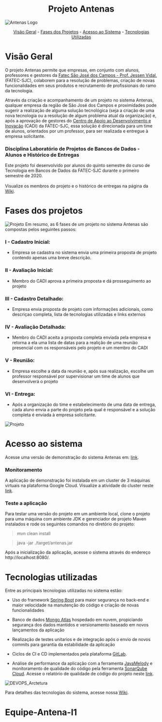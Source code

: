 <h1 align="center">Projeto Antenas</h1
\
\

![Antenas Logo](https://gitlab.com/jesscahelen/antenas-integracao/uploads/1e6947974c3be4ac0bc1026f297f904a/image.png)

<p align="center">
    <a href="#visao-geral">Visão Geral</a> -
    <a href="#fases-dos-projetos">Fases dos Projetos</a> -
    <a href="#acesso-ao-sistema">Acesso ao Sistema</a> -
    <a href="#tecnologias-utilizadas">Tecnologias Utilizadas</a>
</p>


# Visão Geral
O projeto Antenas permite que empresas, em conjunto com alunos, professores e gestores da [Fatec São José dos Campos - Prof. Jessen Vidal.](https://fatecsjc-prd.azurewebsites.net/) (FATEC-SJC), colaborem para a resolução de problemas, criação de novas funcionalidades em seus produtos e recrutamento de profissionais do ramo da tecnologia.

Através da criação e acompanhamento de um projeto no sistema Antenas, qualquer empresa da região de São José dos Campos e proximidades pode sugerir a realização de alguma solução tecnológica (seja a criação de uma nova tecnologia ou a resolução de algum problema atual da organização) e, após a aprovação de gestores do [Centro de Apoio ao Desenvolvimento e Inovação](https://fatecsjc-prd.azurewebsites.net/cadi.php) (CADI) da FATEC-SJC, essa solução é direcionada para um time de alunos, orientados por um professor, para ser realizada e entregue à empresa solicitante.

### Disciplina Laboratório de Projetos de Bancos de Dados - Alunos e Histórico de Entregas
Este projeto foi desenvolvido por alunos do quinto semestre do curso de Tecnologia em Bancos de Dados da FATEC-SJC durante o primeiro semestre de 2020.
\
\
Visualize os membros do projeto e o histórico de entregas na página da [Wiki](https://gitlab.com/jesscahelen/antenas-integracao/-/wikis/Time-e-Hist%C3%B3rico-de-Entregas).


# Fases dos projetos
![Projeto](https://gitlab.com/jesscahelen/antenas-integracao/uploads/168eac80fffc7e03b71e25ae07768826/image.png)
Em resumo, as 6 fases de um projeto no sistema Antenas são compostas pelos seguintes passos:

### I - Cadastro Inicial:
- Empresa se cadastra no sistema envia uma primeira proposta de projeto contendo apenas uma breve descrição.

### II - Avaliação Inicial:
- Membro do CADI aprova a primeira proposta e dá prosseguimento ao projeto

### III - Cadastro Detalhado:
- Empresa envia proposta de projeto com informações adicionais, como descriçao completa, lista de tecnologias utilizadas e links externos

### IV - Avaliação Detalhada:
- Membro do CADI aceita a proposta completa enviada pela empresa e retorna a ela uma lista de datas para a realição de uma reunião presencial com os responsáveis pelo projeto e um membro do CADI

### V - Reunião:
- Empresa escolhe a data da reunião e, após sua realização, escolhe um professor responsável por supervisionar um time de alunos que desenvolverá o projeto

### VI - Entrega:
- Após a organização do time e estabelecimento de uma data de entrega, cada aluno envia a parte do projeto pela qual é responsável e a solução completa é enviada à empresa solicitante.

![Projeto](https://gitlab.com/jesscahelen/antenas-integracao/uploads/e007f1f61bc292170fb75021de1701f2/image.png)

# Acesso ao sistema
Acesse uma versão de demonstração do sistema Antenas em: [link](http://34.95.208.245/).

### Monitoramento
A aplicação de demonstração foi instalada em um cluster de 3 máquinas virtuais na plataforma Google Cloud. Visualize a atividade do cluster neste [link](http://34.95.196.227:8080).

### Teste a aplicação
Para testar uma versão do projeto em um ambiente local, clone o projeto para uma máquina com ambiente JDK e gerenciador de projeto Maven instalados e rode os seguintes comandos no diretório do projeto:

>mvn clean install

>java -jar ./target/antenas.jar

Após a inicialização da aplicação, acesse o sistema através do endereço http://localhost:8080/.

# Tecnologias utilizadas
Entre as principais tecnologias utilizadas no sistema estão:
- Uso do framework [Spring Boot](https://spring.io/projects/spring-boot) para maior segurança no back-end e maior velocidade na manutenção do código e criação de novas funcionalidades

- Banco de dados [Mongo Atlas](https://www.mongodb.com/cloud/atlas) hospedado em nuvem, propiciando segurança dos dados mantidos e versionamento baseado em novos lançamentos da aplicação

- Realização de testes unitarios e de integração após o envio de novos commits para garantia da estabilidade da aplicação 

- Ciclos de CI e CD implementados pela plataforma [GitLab](https://about.gitlab.com/). 

- Análise de performance da aplicação com a ferramenta [JavaMelody](https://github.com/javamelody/javamelody/wiki) e monitoramento de qualidade do código pela ferramenta [SonarQube Cloud](https://www.sonarqube.org/). Acesse o relatório de qualidade de código do projeto neste [link](https://sonarcloud.io/dashboard?id=jesscahelen_antenas-integracao).

![DEVOPS_Arctetura](/uploads/6473cc4b02f5602ad7788e6e767afc3e/DEVOPS_Arctetura.jpg)

Para detalhes das tecnologias do sistema, acesse nossa [Wiki](https://gitlab.com/jesscahelen/antenas-integracao/-/wikis/home).
# Equipe-Antena-I1
